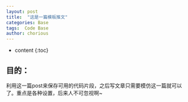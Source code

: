 ```yaml
---
layout: post
title:  "这是一篇模板推文"
categories: Base
tags:  Code Base
author: chorious
---
```


* content
{:toc}

## 目的：

利用这一篇post来保存可用的代码片段，之后写文章只需要模仿这一篇就可以了。重点是各种设置，后来人不可忽视啊~

